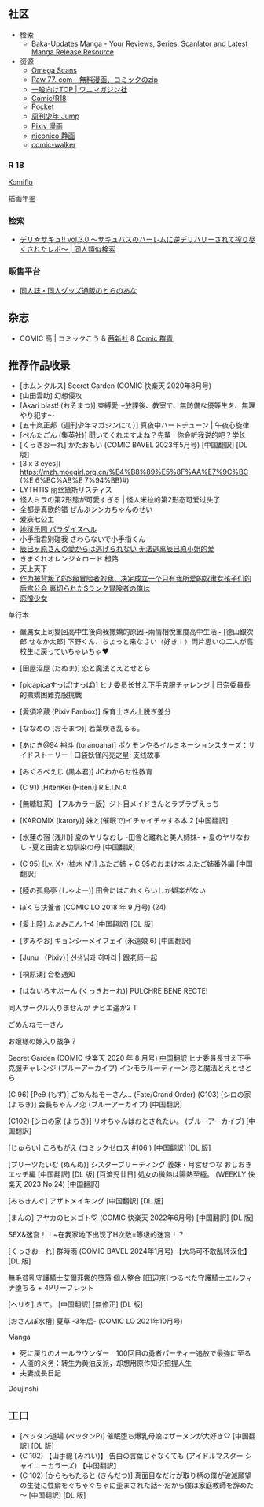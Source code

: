 
## 社区


- 检索
	- [Baka-Updates Manga - Your Reviews, Series, Scanlator and Latest Manga Release Resource](https://www.mangaupdates.com/)
- 资源
	- [Omega Scans](https://omegascans.org/)
	- [Raw 77. com - 無料漫画、コミックのzip](https://raw77.com/)
	- [一般向けTOP | ワニマガジン社](https://www.wani.com/common/)
	- [Comic/R18](https://r18.cmz.jp/) 
	- [Pocket](https://pocket.shonenmagazine.com/) 
	- [周刊少年 Jump](https://www.shonenjump.com/j/index.html) 
	- [Pixiv 漫画](https://www.pixiv.net/manga) 
	- [niconico 静画](https://seiga.nicovideo.jp/) 
	- [comic-walker](https://comic-walker.com/) 
### R 18

[Komiflo](https://komiflo.com/)

插画年鉴

### 检索

- [デリ☆サキュ!! vol.3.0 〜サキュバスのハーレムに逆デリバリーされて搾り尽くされたレポ〜 | 同人類似検索](https://similaritysearch.link/manga/RJ247647)


### 贩售平台

- [同人誌・同人グッズ通販のとらのあな](https://ecs.toranoana.jp/)


## 杂志

- COMIC 高 | コミックこう & [茜新社](http://www.akaneshinsha.co.jp/) & [Comic 群青](https://twitter.com/kou_jk)



## 推荐作品收录


- [ホムンクルス] Secret Garden (COMIC 快楽天 2020年8月号)
- [山田雲助] 幻想侵攻
- [Akari blast! (おそまつ)] 束縛愛～放課後、教室で、無防備な優等生を、無理やり犯す～
- [五十岚正邦（週刊少年マガジンにて）] 真夜中ハートチューン | 午夜心旋律
- [ぺんたごん (集英社)] 聞いてくれますよね？先輩 | 你会听我说的吧？学长
- [くっきおーれ] かたおもい (COMIC BAVEL 2023年5月号) [中国翻訳] [DL版]
- [3 x 3 eyes]( https://mzh.moegirl.org.cn/%E4%B8%89%E5%8F%AA%E7%9C%BC (%E 6%BC%AB%E 7%94%BB)#)
- LYTHTIS 丽丝黛斯リスティス
- 怪人ミラの第2形態が可愛すぎる | 怪人米拉的第2形态可爱过头了
- 全都是真歌的错 ぜんぶシンカちゃんのせい
- 爱寐七公主
- [地狱乐园 パラダイスヘル](https://www.cmoa.jp/title/266867/)
- 小手指君别碰我 さわらないで小手指くん
- [辰巳ヶ原さんの愛からは逃げられない 无法逃离辰巳原小姐的爱](https://comic-walker.com/contents/detail/KDCW_FS04203780010000_68/)
- きまぐれオレンジ☆ロード 橙路
- 天上天下
- [作为被背叛了的S级冒险者的我、决定成立一个只有我所爱的奴隶女孩子们的后宫公会 裏切られたSランク冒険者の俺は](https://www.mangaupdates.com/series/89najod/uragirareta-s-rank-boukensha-no-ore-wa-ai-suru-dorei-no-kanojora-to-tomo-ni-dorei-dake-no-harem-guild-wo-tsukuru)
- [恋喰少女](https://www.mangaupdates.com/series/5jlpvyv/koibami-shoujo)


单行本

 
- 嚴厲女上司變回高中生後向我撒嬌的原因~兩情相悅重度高中生活~ [德山銀次郎 せなか太郎] 下野くん、ちょっと来なさい（好き！）両片思いの二人が高校生に戻っていちゃいちゃ♥




- [田屋沼屋 (たぬま)] 恋と魔法とえとせとら
- [picapicaすっぱ(すっぱ)] ヒナ委员长甘え下手克服チャレンジ | 日奈委員長的撒嬌困難克服挑戰
- [愛須冷蔵 (Pixiv Fanbox)] 保育士さん上脱ぎ差分
- [ななめの (おそまつ)] 若葉咲き乱るる。
- [あにき@94 裕斗 (toranoana)] ポケモンやるイルミネーションスターズ：サイドストーリー | 口袋妖怪闪亮之星: 支线故事
- [みくろぺえじ (黒本君)] JCわからせ性教育
- (C 91) [HitenKei (Hiten)] R.E.I.N.A
- [無糖紅茶] 【フルカラー版】ジト目メイドさんとラブラブえっち
- [KAROMIX (karory)] 妹と(催眠で)イチャイチャする本 2 [中国翻訳]
- [水蓮の宿 (浅川)] 夏のヤリなおし -田舎と離れと美人姉妹- + 夏のヤリなおし -夏と田舎と幼馴染の母 [中国翻訳]
- (C 95) [Lv. X+ (柚木 N')] ふたご姉 + C 95のおまけ本 ふたご姉番外編 [中国翻訳]
- [陸の孤島亭 (しゃよー)] 田舎にはこれくらいしか娯楽がない
- ぼくら扶養者 (COMIC LO 2018 年 9 月号) (24)
- [愛上陸] ふぁみこん 1-4 [中国翻訳] [DL 版]
- [すみやお] キョンシーメイフェイ (永遠娘 6) [中国翻訳]
- [Junu （Pixiv）] 선생님과 히마리 | 跟老师一起
-  [桐原湧] 合格通知
- [はないろすぷーん (くっきおーれ)] PULCHRE BENE RECTE!


同人サークル入りませんか  ナビエ遥か2 T



ごめんねモーさん

お嬢様の嫁入り战争？


Secret Garden (COMIC 快楽天 2020 年 8 月号) [中国翻訳](27P)
ヒナ委員長甘え下手克服チャレンジ (ブルーアーカイブ)
インモラル一ティ一ン​
恋と魔法とえとせとら

(C 96) [Peθ (もず)] ごめんねモーさん… (Fate/Grand Order)
(C103) [シロの家 (よちき)] 会長ちゃんノ恋 (ブルーアーカイブ) [中国翻訳]

(C102) [シロの家 (よちき)] リオちゃんはおとされたい。 (ブルーアーカイブ) [中国翻訳]

[じゅらい] ころもがえ (コミックゼロス #106 ) [中国翻訳] [DL 版]

[プリーツたいむ (ぬんぬ)] シスターブリーディング 義妹・月宮せつな おしおきエッチ編 [中国翻訳] [DL 版]
[百済児廿日] 処女の微熱は陽熱至極。 (WEEKLY 快楽天 2023 No.24) [中国翻訳]

[みちきんぐ] アザトメイキング [中国翻訳] [DL 版]

[まんの] アヤカのヒメゴト♡ (COMIC 快楽天 2022年6月号) [中国翻訳] [DL 版]

SEX&迷宫！！~在我家地下出现了H次数=等级的迷宫！？

[くっきおーれ] 群時雨 (COMIC BAVEL 2024年1月号) 【大鸟可不敢乱转汉化】[DL 版]

無毛貧乳守護騎士艾爾菲娜的墮落 個人整合 [田辺京] つるぺた守護騎士エルフィナ堕ちる + 4Pリーフレット

[ヘリを] きて。 [中国翻訳] [無修正] [DL 版]

[おさんぽ水槽] 夏草 -3年后- (COMIC LO 2021年10月号)



Manga

- 死に戻りのオールラウンダー　100回目の勇者パーティー追放で最強に至る
- 人渣的义务：转生为黄油反派，却想用原作知识把握人生
- 夫妻成長日記

Doujinshi

## 工口

-  [ペッタン道場 (ペッタンP)] 催眠堕ち爆乳母娘はザーメンが大好き♡ [中国翻訳] [DL 版]
- (C 102) 【山手線 (みれい)】 告白の言葉じゃなくても (アイドルマスター シャイニーカラーズ) 【中国翻訳】
-  (C 102) [からももたると (きんだつ)] 真面目なだけが取り柄の僕が破滅願望の生徒に性癖をぐちゃぐちゃに歪まされた話～だから僕は家庭教師を辞めた～ [中国翻訳] [DL 版]


